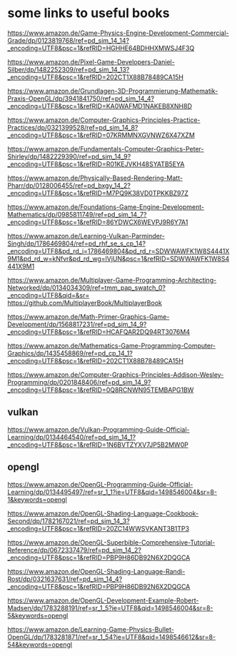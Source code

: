 some links to useful books
==========================


https://www.amazon.de/Game-Physics-Engine-Development-Commercial-Grade/dp/0123819768/ref=pd_sim_14_14?_encoding=UTF8&psc=1&refRID=HGHHE64BDHHXMWSJ4F3Q

https://www.amazon.de/Pixel-Game-Developers-Daniel-Silber/dp/1482252309/ref=pd_sim_14_13?_encoding=UTF8&psc=1&refRID=202CT1X88B78489CA15H

https://www.amazon.de/Grundlagen-3D-Programmierung-Mathematik-Praxis-OpenGL/dp/3941841750/ref=pd_sim_14_4?_encoding=UTF8&psc=1&refRID=KA0WAFMD1NAKEB8XNH8D

https://www.amazon.de/Computer-Graphics-Principles-Practice-Practices/dp/0321399528/ref=pd_sim_14_8?_encoding=UTF8&psc=1&refRID=07KRMMNXGVNWZ6X47XZM

https://www.amazon.de/Fundamentals-Computer-Graphics-Peter-Shirley/dp/1482229390/ref=pd_sim_14_9?_encoding=UTF8&psc=1&refRID=R01KEJVKH48SYATB5EYA

https://www.amazon.de/Physically-Based-Rendering-Matt-Pharr/dp/0128006455/ref=pd_bxgy_14_2?_encoding=UTF8&psc=1&refRID=M7PQ9K38VD0TPKKBZ97Z

https://www.amazon.de/Foundations-Game-Engine-Development-Mathematics/dp/0985811749/ref=pd_sim_14_7?_encoding=UTF8&psc=1&refRID=86YDWCX6WEVPJ9R6Y7A1

https://www.amazon.de/Learning-Vulkan-Parminder-Singh/dp/1786469804/ref=pd_rhf_se_s_cp_14?_encoding=UTF8&pd_rd_i=1786469804&pd_rd_r=SDWWAWFK1W8S4441X9M1&pd_rd_w=kNfvr&pd_rd_wg=lVjUN&psc=1&refRID=SDWWAWFK1W8S4441X9M1

https://www.amazon.de/Multiplayer-Game-Programming-Architecting-Networked/dp/0134034309/ref=tmm_pap_swatch_0?_encoding=UTF8&qid=&sr=
https://github.com/MultiplayerBook/MultiplayerBook

https://www.amazon.de/Math-Primer-Graphics-Game-Development/dp/1568817231/ref=pd_sim_14_9?_encoding=UTF8&psc=1&refRID=HCAFQAR2DQ94RT3076M4

https://www.amazon.de/Mathematics-Game-Programming-Computer-Graphics/dp/1435458869/ref=pd_cp_14_1?_encoding=UTF8&psc=1&refRID=202CT1X88B78489CA15H

https://www.amazon.de/Computer-Graphics-Principles-Addison-Wesley-Programming/dp/0201848406/ref=pd_sim_14_9?_encoding=UTF8&psc=1&refRID=0Q8RCNWN95TEMBAPG1BW



vulkan
------

https://www.amazon.de/Vulkan-Programming-Guide-Official-Learning/dp/0134464540/ref=pd_sim_14_1?_encoding=UTF8&psc=1&refRID=1N6BVTZYXV7JP5B2MW0P


opengl
------

https://www.amazon.de/OpenGL-Programming-Guide-Official-Learning/dp/0134495497/ref=sr_1_1?ie=UTF8&qid=1498546004&sr=8-1&keywords=opengl

https://www.amazon.de/OpenGL-Shading-Language-Cookbook-Second/dp/1782167021/ref=pd_sim_14_3?_encoding=UTF8&psc=1&refRID=20ZC14WWSVKANT3B1TP3

https://www.amazon.de/OpenGL-Superbible-Comprehensive-Tutorial-Reference/dp/0672337479/ref=pd_sim_14_2?_encoding=UTF8&psc=1&refRID=PBP9H86DB92N6X2DQGCA

https://www.amazon.de/OpenGL-Shading-Language-Randi-Rost/dp/0321637631/ref=pd_sim_14_4?_encoding=UTF8&psc=1&refRID=PBP9H86DB92N6X2DQGCA

https://www.amazon.de/OpenGL-Development-Example-Robert-Madsen/dp/1783288191/ref=sr_1_5?ie=UTF8&qid=1498546004&sr=8-5&keywords=opengl

https://www.amazon.de/Learning-Game-Physics-Bullet-OpenGL/dp/1783281871/ref=sr_1_54?ie=UTF8&qid=1498546612&sr=8-54&keywords=opengl
